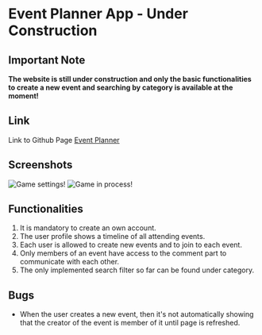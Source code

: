 # Event Planner App - Under Construction

## Important Note
**The website is still under construction and only the basic functionalities to create a new event and searching by category is available at the moment!**

## Link
Link to Github Page [Event Planner](https://github.com/androi7/eventplanner)

## Screenshots
![Game settings!](images/settings.png)
![Game in process!](images/game.png)

## Functionalities
1. It is mandatory to create an own account.
2. The user profile shows a timeline of all attending events.
3. Each user is allowed to create new events and to join to each event.
4. Only members of an event have access to the comment part to communicate with each other.
5. The only implemented search filter so far can be found under category.




## Bugs
- When the user creates a new event, then it's not automatically showing that the creator of the event is member of it until page is refreshed.
